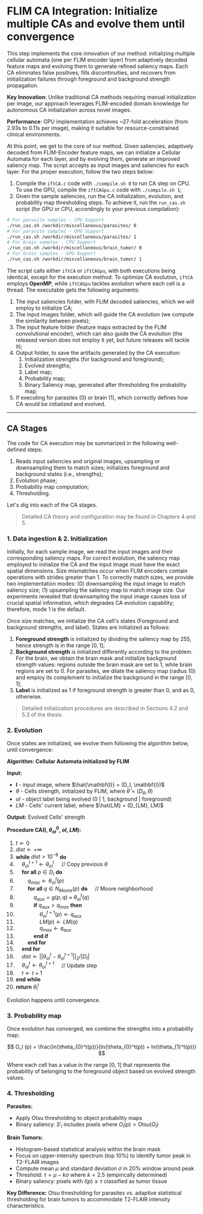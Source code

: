 # FLIM CA Integration: Initialize multiple CAs and evolve them until convergence

This step implements the core innovation of our method: initializing multiple cellular automata (one per FLIM encoder layer) from adaptively decoded feature maps and evolving them to generate refined saliency maps. Each CA eliminates false positives, fills discontinuities, and recovers from initialization failures through foreground and background strength propagation.

**Key Innovation**: Unlike traditional CA methods requiring manual initialization per image, our approach leverages FLIM-encoded domain knowledge for autonomous CA initialization across novel images.

**Performance**: GPU implementation achieves ~27-fold acceleration (from 2.93s to 0.11s per image), making it suitable for resource-constrained clinical environments.

At this point, we get to the core of our method. Given saliencies, adaptively decoded from FLIM-Encoder feature maps, we can initialize a Cellular Automata for each layer, and by evolving them, generate an improved saliency map. The script accepts as input images and saliencies for each layer. For the proper execution, follow the two steps below:

1. Compile the `iftCA.c` code with `./compile.sh 0` to run CA step on CPU. To use the GPU, compile the `iftCAGpu.c` code with `./compile.sh 1`;
2. Given the sample saliencies, run the CA initialization, evolution, and probability map thresholding steps. To achieve it, run the `run_cas.sh` script (for GPU or CPU, accordingly to your previous compilation):


```bash
# For parasite samples - CPU Support
./run_cas.sh /workdir/miscellaneous/parasites/ 0
# For parasite samples - GPU Support
./run_cas.sh /workdir/miscellaneous/parasites/ 1
# For brain samples - CPU Support
./run_cas.sh /workdir/miscellaneous/brain_tumor/ 0
# For brain samples - GPU Support
./run_cas.sh /workdir/miscellaneous/brain_tumor/ 1
```

The script calls either `iftCA` or `iftCAGpu`, with both executions being identical, except for the execution method. To optimize CA evolution, `iftCA` employs **OpenMP**, while `iftCAGpu` tackles evolution where each cell is a thread. The executable gets the following arguments:

1. The input saliencies folder, with FLIM decoded saliencies, which we will employ to initialize CA;
2. The input images folder, which will guide the CA evolution (we compute the similarity between pixels);
3. The input feature folder (feature maps extracted by the FLIM convolutional encoder), which can also guide the CA evolution (the released version does not employ it yet, but future releases will tackle it);
4. Output folder, to save the artifacts generated by the CA execution:
   1. Initialization strengths (for background and foreground);
   2. Evolved strengths;
   3. Label map;
   4. Probability map;
   5. Binary Saliency map, generated after thresholding the probability map;
5. If executing for parasites (0) or brain (1), which correctly defines how CA would be initialized and evolved.

____

## CA Stages

The code for CA execution may be summarized in the following well-defined steps:

1. Reads input saliencies and original images, upsampling or downsampling them to match sizes; initializes foreground and background states (i.e., strengths);
2. Evolution phase;
3. Probability map computation;
4. Thresholding.

Let's dig into each of the CA stages.

> Detailed CA theory and configuration may be found in Chapters 4 and 5.

### 1. Data ingestion & 2. Initialization

Initially, for each sample image, we read the input images and their corresponding saliency maps. For correct evolution, the saliency map employed to initialize the CA and the input image must have the exact spatial dimensions. Size mismatches occur when FLIM encoders contain operations with strides greater than 1. To correctly match sizes, we provide two implementation modes: (0) downsampling the input image to match saliency size; (1) upsampling the saliency map to match image size. Our experiments revealed that downsampling the input image causes loss of crucial spatial information, which degrades CA evolution capability; therefore, mode 1 is the default.

Once size matches, we initialize the CA cell's states (Foreground and background strengths, and label). States are initialized as follows:

1. **Foreground strength** is initialized by dividing the saliency map by 255, hence strength is in the range $[0, 1]$;
2. **Background strength** is initialized differently according to the problem. For the brain, we obtain the brain mask and initialize background strength values: regions outside the brain mask are set to $1$, while brain regions are set to $0$. For parasites, we dilate the saliency map (radius $10$) and employ its complement to initialize the background in the range $[0, 1]$;
3. **Label** is initialized as $1$ if foreground strength is greater than $0$, and as $0$, otherwise.

> Detailed initialization procedures are described in Sections 4.2 and 5.3 of the thesis

### 2. Evolution

Once states are initialized, we evolve them following the algorithm below, until convergence:

**Algorithm: Cellular Automata initialized by FLIM**

**Input:**
- $\mathbf{I}$ - input image, where $\hat{\mathbf{I}} = (D_I, \mathbf{I})$
- $\theta$ - Cells strength, initialized by FLIM, where $\hat{\theta} = (D_\theta, \theta)$
- $ol$ - object label being evolved (0 | 1, background | foreground)
- $LM$ - Cells' current label, where $\hat{LM} = (D_{LM}, LM)$

**Output:** Evolved Cells' strength

**Procedure CA($\mathbf{I}$, $\theta_{ol}^0$, $ol$, $LM$):**

1. $t \gets 0$
2. $dist \gets +\infty$
3. **while** $dist > 10^{-8}$ **do**
4. &nbsp;&nbsp;&nbsp;&nbsp;$\theta_{ol}^{t + 1} \gets \theta_{ol}^{t}$ &nbsp;&nbsp;&nbsp;&nbsp;// Copy previous $\theta$
5. &nbsp;&nbsp;&nbsp;&nbsp;**for all** $p \in D_I$ **do**
6. &nbsp;&nbsp;&nbsp;&nbsp;&nbsp;&nbsp;&nbsp;&nbsp;$q_{max} \gets \theta_{ol}^t(p)$
7. &nbsp;&nbsp;&nbsp;&nbsp;&nbsp;&nbsp;&nbsp;&nbsp;**for all** $q \in N_{Moore}(p)$ **do** &nbsp;&nbsp;&nbsp;&nbsp;// Moore neighborhood
8. &nbsp;&nbsp;&nbsp;&nbsp;&nbsp;&nbsp;&nbsp;&nbsp;&nbsp;&nbsp;&nbsp;&nbsp;$q_{aux} = g(p, q) \times \theta_{ol}^t(q)$
9. &nbsp;&nbsp;&nbsp;&nbsp;&nbsp;&nbsp;&nbsp;&nbsp;&nbsp;&nbsp;&nbsp;&nbsp;**if** $q_{aux} > q_{max}$ **then**
10. &nbsp;&nbsp;&nbsp;&nbsp;&nbsp;&nbsp;&nbsp;&nbsp;&nbsp;&nbsp;&nbsp;&nbsp;&nbsp;&nbsp;&nbsp;&nbsp;$\theta_{ol}^{t + 1}(p) \gets q_{aux}$
11. &nbsp;&nbsp;&nbsp;&nbsp;&nbsp;&nbsp;&nbsp;&nbsp;&nbsp;&nbsp;&nbsp;&nbsp;&nbsp;&nbsp;&nbsp;&nbsp;$LM(p) \gets LM(q)$
12. &nbsp;&nbsp;&nbsp;&nbsp;&nbsp;&nbsp;&nbsp;&nbsp;&nbsp;&nbsp;&nbsp;&nbsp;&nbsp;&nbsp;&nbsp;&nbsp;$q_{max} \gets q_{aux}$
13. &nbsp;&nbsp;&nbsp;&nbsp;&nbsp;&nbsp;&nbsp;&nbsp;&nbsp;&nbsp;&nbsp;&nbsp;**end if**
14. &nbsp;&nbsp;&nbsp;&nbsp;&nbsp;&nbsp;&nbsp;&nbsp;**end for**
15. &nbsp;&nbsp;&nbsp;&nbsp;**end for**
16. &nbsp;&nbsp;&nbsp;&nbsp;$dist \gets ||\theta_{ol}^t - \theta_{ol}^{t+1}||_2 / |D_{I}|$
17. &nbsp;&nbsp;&nbsp;&nbsp;$\theta_{ol}^t \gets \theta_{ol}^{t+1}$ &nbsp;&nbsp;&nbsp;&nbsp;// Update step
18. &nbsp;&nbsp;&nbsp;&nbsp;$t \gets t + 1$
19. **end while**
20. **return** $\theta_l^t$

Evolution happens until convergence.

### 3. Probability map

Once evolution has converged, we combine the strengths into a probability map:

$$
O_l (p) = \frac{ln(\theta_{0}^t(p))}{ln(\theta_{0}^t(p)) + ln(\theta_{1}^t(p))}
$$

Where each cell has a value in the range [0, 1] that represents the probability of belonging to the foreground object based on evolved strength values.

### 4. Thresholding

**Parasites:**
- Apply Otsu thresholding to object probability maps
- Binary saliency: $S'_l$ includes pixels where $O_l(p) > \text{Otsu}(O_l)$

**Brain Tumors:**
- Histogram-based statistical analysis within the brain mask
- Focus on upper-intensity spectrum (top 10%) to identify tumor peak in T2-FLAIR images
- Compute mean $\mu$ and standard deviation $\sigma$ in 20% window around peak
- Threshold: $\tau = \mu - k\sigma$ where $k = 2.5$ (empirically determined)
- Binary saliency: pixels with $I(p) \geq \tau$ classified as tumor tissue

**Key Difference:** Otsu thresholding for parasites vs. adaptive statistical thresholding for brain tumors to accommodate T2-FLAIR intensity characteristics.